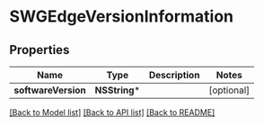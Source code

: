 # SWGEdgeVersionInformation

## Properties
Name | Type | Description | Notes
------------ | ------------- | ------------- | -------------
**softwareVersion** | **NSString*** |  | [optional] 

[[Back to Model list]](../README.md#documentation-for-models) [[Back to API list]](../README.md#documentation-for-api-endpoints) [[Back to README]](../README.md)


